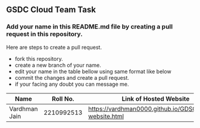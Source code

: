 ## GSDC Cloud Team Task

### Add your name in this README.md file by creating a pull request in this repository.
Here are steps to create a pull request.
- fork this repository.
- create a new branch of your name.
- edit your name in the table bellow using same format like below
- commit the changes and create a pull request.
- if your facing any doubt you can message me.

| Name            | Roll No.         | Link of Hosted Website |
| --------------- | ---------------- | ------------------------------------------------- |
| Vardhman Jain   | 2210992513       | https://vardhman0000.github.io/GDSC/sample-website.html |




